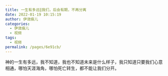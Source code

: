 ```yaml
---
title: 一生有多远‖我们，后会有期，不再分离
date: 2022-01-19 10:15:19
author: 伊潋痕儿
categories: 
  - 伊潋痕儿
  - 视频
tags: 
  - 视频
permalink: /pages/6e91cb/
---
```


<iframeComp ihtml="https://player.bilibili.com/player.html?aid=295760534&cid=487480705&page=1&danmaku=1&high_quality=1"></iframeComp>

神的一生有多远，我不知道，我也不知道未来是什么样子，我只知道只要我们心意相通，哪怕天涯海角，哪怕死亡转生，都不能让我们分开。

<!-- more -->
